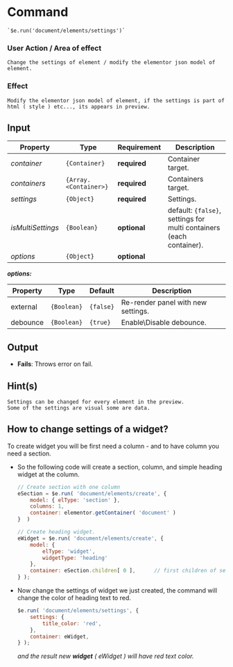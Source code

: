 # Command
    `$e.run('document/elements/settings')`

### User Action / Area of effect
    Change the settings of element / modify the elementor json model of element.
     
### Effect
    Modify the elementor json model of element, if the settings is part of html ( style ) etc..., its appears in preview.

## Input
| Property          | Type                  | Requirement   | Description |
|---                |---                    |---            |---|
| _container_       | `{Container}`         | **required**  | Container target.
| _containers_      | `{Array.<Container>}` | **required**  | Containers target.
| _settings_        | `{Object}`            | **required**  | Settings.
| _isMultiSettings_ | `{Boolean}`           | **optional**  | default: `{false}`, settings for multi containers (each container).
| _options_         | `{Object}`            | **optional**  |

**_options:_**

| Property         | Type        | Default   | Description                            |
|------------------|------------ |-----------|----------------------------------------|
| external         | `{Boolean}` | `{false}` | Re-render panel with new settings.
| debounce         | `{Boolean}` | `{true}`  | Enable\Disable debounce.
    
    
## Output
   * **Fails**: Throws error on fail.
   
## Hint(s)
    Settings can be changed for every element in the preview.
    Some of the settings are visual some are data.

## How to change settings of a widget? 
To create widget you will be first need a column - and to have column you need a section.

* So the following code will create a section, column, and simple heading widget at the column.
    ```javascript
    // Create section with one column
    eSection = $e.run( 'document/elements/create', { 
        model: { elType: 'section' },
        columns: 1,
        container: elementor.getContainer( 'document' )
    }  )

    // Create heading widget.
    eWidget = $e.run( 'document/elements/create', {
        model: {
            elType: 'widget',
            widgetType: 'heading'
        }, 
        container: eSection.children[ 0 ],      // first children of section means the column.
    } );
    ```
* Now change the settings of widget we just created, the command will change the color of heading text to red.
    ```javascript
    $e.run( 'document/elements/settings', {
        settings: {
            title_color: 'red',
        },
        container: eWidget,
    } );
    ```
   _and the result new **widget** ( eWidget ) will have red text color._
